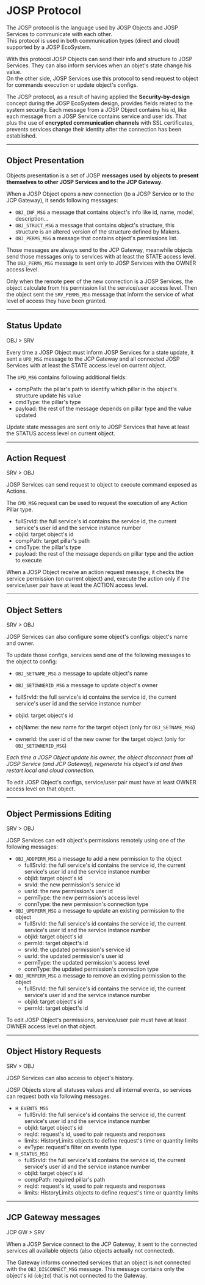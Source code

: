 # JOSP Protocol

The JOSP protocol is the language used by JOSP Objects and JOSP Services to
communicate with each other.<br/>
This protocol is used in both communication types (direct and cloud) supported
by a JOSP EcoSystem.

With this protocol JOSP Objects can send their info and structure to JOSP Services.
They can also inform services when an objet's state change his value.<br/>
On the other side, JOSP Services use this protocol to send request to object for
commands execution or update object's configs.

The JOSP protocol, as a result of having applied the **Security-by-design**
concept during the JOSP EcoSystem design, provides fields related to the system
security. Each message from a JOSP Object contains his id, like each message from
a JOSP Service contains service and user ids. That plus the use of **encrypted
communication channels** with SSL certificates, prevents services change their
identity after the connection has been established.

---

## Object Presentation

Objects presentation is a set of JOSP **messages used by objects to present
themselves to other JOSP Services and to the JCP Gateway**.

When a JOSP Object opens a new connection (to a JOSP Service or to the JCP Gateway),
it sends following messages:

* ```OBJ_INF_MSG``` a message that contains object's info like id, name, model, description...
* ```OBJ_STRUCT_MSG``` a message that contains object's structure, this structure is an altered version of the structure defined by Makers.
* ```OBJ_PERMS_MSG``` a message that contains object's permissions list.

Those messages are always send to the JCP Gateway, meanwhile objects send those
messages only to services with at least the STATE access level. The ```OBJ_PERMS_MSG```
message is sent only to JOSP Services with the OWNER access level.

Only when the remote peer of the new connection is a JOSP Services, the object
calculate from his permission list the service/user access level. Then the object
sent the ```SRV_PERMS_MSG``` message that inform the service of what level of
access they have been granted.

---

## Status Update

OBJ > SRV

Every time a JOSP Object must inform JOSP Services for a state update, it sent a
```UPD_MSG``` message to the JCP Gateway and all connected JOSP Services with at
least the STATE access level on current object. 

The ```UPD_MSG``` contains following additional fields:

* compPath: the pillar's path to identify which pillar in the object's structure update his value
* cmdType: the pillar's type
* payload: the rest of the message depends on pillar type and the value updated

Update state messages are sent only to JOSP Services that have at least the STATUS
access level on current object.

---

## Action Request

SRV > OBJ

JOSP Services can send request to object to execute command exposed as Actions.<br/>

The ```CMD_MSG``` request can be used to request the execution of any Action Pillar type.

* fullSrvId: the full service's id contains the service id, the current service's user id and the service instance number
* objId: target object's id
* compPath: target pillar's path
* cmdType: the pillar's type
* payload: the rest of the message depends on pillar type and the action to execute

When a JOSP Object receive an action request message, it checks the service
permission (on current object) and, execute the action only if the service/user
pair have at least the ACTION access level.

---

## Object Setters

SRV > OBJ

JOSP Services can also configure some object's configs: object's name and owner.

To update those configs, services send one of the following messages to the object
to config:

* ```OBJ_SETNAME_MSG``` a message to update object's name
* ```OBJ_SETOWNERID_MSG``` a message to update object's owner

* fullSrvId: the full service's id contains the service id, the current service's user id and the service instance number
* objId: target object's id
* objName: the new name for the target object (only for ```OBJ_SETNAME_MSG```)
* ownerId: the user id of the new owner for the target object (only for ```OBJ_SETOWNERID_MSG```)

_Each time a JOSP Object update his owner, the object disconnect from all JOSP
Service (and JCP Gateway), regenerate his object's id and then restart local and
cloud connection._

To edit JOSP Object's configs, service/user pair must have at least OWNER access
level on that object.

---

## Object Permissions Editing

SRV > OBJ

JOSP Services can edit object's permissions remotely using one of the following
messages:

* ```OBJ_ADDPERM_MSG``` a message to add a new permission to the object
  * fullSrvId: the full service's id contains the service id, the current service's user id and the service instance number
  * objId: target object's id
  * srvId: the new permission's service id
  * usrId: the new permission's user id
  * permType: the new permission's access level
  * connType: the new permission's connection type
* ```OBJ_UPDPERM_MSG``` a message to update an existing permission to the object
  * fullSrvId: the full service's id contains the service id, the current service's user id and the service instance number
  * objId: target object's id
  * permId: target object's id
  * srvId: the updated permission's service id
  * usrId: the updated permission's user id
  * permType: the updated permission's access level
  * connType: the updated permission's connection type
* ```OBJ_REMPERM_MSG``` a message to remove an existing permission to the object
  * fullSrvId: the full service's id contains the service id, the current service's user id and the service instance number
  * objId: target object's id
  * permId: target object's id

To edit JOSP Object's permissions, service/user pair must have at least OWNER
access level on that object.

---

## Object History Requests

SRV > OBJ

JOSP Services can also access to object's history.

JOSP Objects store all statuses values and all internal events, so services can
request both via following messages.

* ```H_EVENTS_MSG```
  * fullSrvId: the full service's id contains the service id, the current service's user id and the service instance number
  * objId: target object's id
  * reqId: request's id, used to pair requests and responses
  * limits: HistoryLimits objects to define request's time or quantity limits
  * evType: request's filter on events type
* ```H_STATUS_MSG```
  * fullSrvId: the full service's id contains the service id, the current service's user id and the service instance number
  * objId: target object's id
  * compPath: required pillar's path
  * reqId: request's id, used to pair requests and responses
  * limits: HistoryLimits objects to define request's time or quantity limits

---

## JCP Gateway messages

JCP GW > SRV

When a JOSP Service connect to the JCP Gateway, it sent to the connected services
all available objects (also objects actually not connected).

The Gateway informs connected services that an object is not connected with the
```OBJ_DISCONNECT_MSG``` message. This message contains only the object's id
(```objId```) that is not connected to the Gateway.
